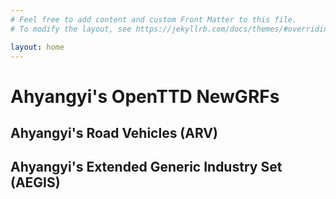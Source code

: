 ```yaml
---
# Feel free to add content and custom Front Matter to this file.
# To modify the layout, see https://jekyllrb.com/docs/themes/#overriding-theme-defaults

layout: home
---
```

Ahyangyi's OpenTTD NewGRFs
==========================

## Ahyangyi's Road Vehicles (ARV)

## Ahyangyi's Extended Generic Industry Set (AEGIS)

